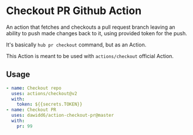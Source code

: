 # Checkout PR Github Action

An action that fetches and checkouts a pull request branch leaving an ability to push made changes back to it, using provided token for the push.

It's basically `hub pr checkout` command, but as an Action.

This Action is meant to be used with `actions/checkout` official Action.

## Usage

```yaml
- name: Checkout repo
  uses: actions/checkout@v2
  with:
    token: ${{secrets.TOKEN}}
- name: Checkout PR
  uses: dawidd6/action-checkout-pr@master
  with:
    pr: 99
```
